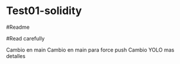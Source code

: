 # Test01-solidity
#Readme

#Read carefully

Cambio en main
Cambio en main para force push
Cambio YOLO
mas detalles
